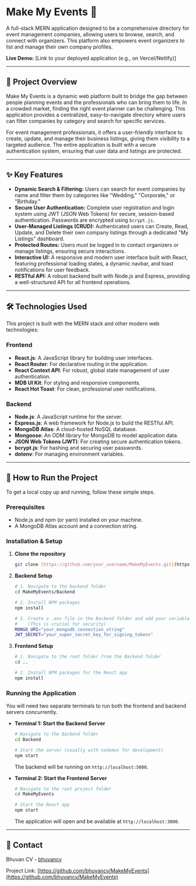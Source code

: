 # Make My Events 📅

A full-stack MERN application designed to be a comprehensive directory for event management companies, allowing users to browse, search, and connect with organizers. This platform also empowers event organizers to list and manage their own company profiles.

**Live Demo:** [Link to your deployed application (e.g., on Vercel/Netlify)]

---

## 🌟 Project Overview

Make My Events is a dynamic web platform built to bridge the gap between people planning events and the professionals who can bring them to life. In a crowded market, finding the right event planner can be challenging. This application provides a centralized, easy-to-navigate directory where users can filter companies by category and search for specific services.

For event management professionals, it offers a user-friendly interface to create, update, and manage their business listings, giving them visibility to a targeted audience. The entire application is built with a secure authentication system, ensuring that user data and listings are protected.

---

## ✨ Key Features

* **Dynamic Search & Filtering:** Users can search for event companies by name and filter them by categories like "Wedding," "Corporate," or "Birthday."
* **Secure User Authentication:** Complete user registration and login system using JWT (JSON Web Tokens) for secure, session-based authentication. Passwords are encrypted using `bcrypt.js`.
* **User-Managed Listings (CRUD):** Authenticated users can Create, Read, Update, and Delete their own company listings through a dedicated "My Listings" dashboard.
* **Protected Routes:** Users must be logged in to contact organizers or manage listings, ensuring secure interactions.
* **Interactive UI:** A responsive and modern user interface built with React, featuring professional loading states, a dynamic navbar, and toast notifications for user feedback.
* **RESTful API:** A robust backend built with Node.js and Express, providing a well-structured API for all frontend operations.

---

## 🛠️ Technologies Used

This project is built with the MERN stack and other modern web technologies:

### Frontend
* **React.js**: A JavaScript library for building user interfaces.
* **React Router**: For declarative routing in the application.
* **React Context API**: For robust, global state management of user authentication.
* **MDB UI Kit**: For styling and responsive components.
* **React Hot Toast**: For clean, professional user notifications.

### Backend
* **Node.js**: A JavaScript runtime for the server.
* **Express.js**: A web framework for Node.js to build the RESTful API.
* **MongoDB Atlas**: A cloud-hosted NoSQL database.
* **Mongoose**: An ODM library for MongoDB to model application data.
* **JSON Web Tokens (JWT)**: For creating secure authentication tokens.
* **bcrypt.js**: For hashing and securing user passwords.
* **dotenv**: For managing environment variables.

---

## 🚀 How to Run the Project

To get a local copy up and running, follow these simple steps.

### Prerequisites

* Node.js and npm (or yarn) installed on your machine.
* A MongoDB Atlas account and a connection string.

### Installation & Setup

1.  **Clone the repository**
    ```sh
    git clone [https://github.com/your_username/MakeMyEvents.git](https://github.com/your_username/MakeMyEvents.git)
    ```

2.  **Backend Setup**
    ```sh
    # 1. Navigate to the backend folder
    cd MakeMyEvents/Backend

    # 2. Install NPM packages
    npm install

    # 3. Create a .env file in the Backend folder and add your variables
    #    (This is crucial for security)
    MONGO_URI="your_mongodb_connection_string"
    JWT_SECRET="your_super_secret_key_for_signing_tokens"
    ```

3.  **Frontend Setup**
    ```sh
    # 1. Navigate to the root folder from the Backend folder
    cd ..

    # 2. Install NPM packages for the React app
    npm install
    ```

### Running the Application

You will need two separate terminals to run both the frontend and backend servers concurrently.

* **Terminal 1: Start the Backend Server**
    ```sh
    # Navigate to the Backend folder
    cd Backend

    # Start the server (usually with nodemon for development)
    npm start
    ```
    The backend will be running on `http://localhost:5000`.

* **Terminal 2: Start the Frontend Server**
    ```sh
    # Navigate to the root project folder
    cd MakeMyEvents

    # Start the React app
    npm start
    ```
    The application will open and be available at `http://localhost:3000`.

---

## 👤 Contact

Bhuvan CV - [bhuvancv](https://github.com/bhuvancv)

Project Link: [https://github.com/bhuvancv/MakeMyEvents](https://github.com/bhuvancv/MakeMyEvents)
